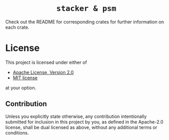<div align="center">
  <h1><code>stacker & psm</code></h1>
</div>

Check out the README for corresponding crates for further information on each crate.

# License

This project is licensed under either of

 * [Apache License, Version 2.0](<https://www.apache.org/licenses/LICENSE-2.0>)
 * [MIT license](<https://opensource.org/licenses/MIT>)

at your option.

## Contribution

Unless you explicitly state otherwise, any contribution intentionally submitted
for inclusion in this project by you, as defined in the Apache-2.0 license,
shall be dual licensed as above, without any additional terms or conditions.
